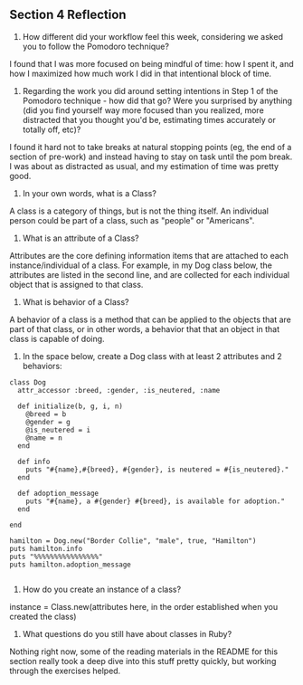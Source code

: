 ## Section 4 Reflection

1. How different did your workflow feel this week, considering we asked you to follow the Pomodoro technique?

I found that I was more focused on being mindful of time: how I spent it, and how I maximized how much work I did in that intentional block of time.

1. Regarding the work you did around setting intentions in Step 1 of the Pomodoro technique - how did that go? Were you surprised by anything (did you find yourself way more focused than you realized, more distracted that you thought you'd be, estimating times accurately or totally off, etc)?

I found it hard not to take breaks at natural stopping points (eg, the end of a section of pre-work) and
instead having to stay on task until the pom break. I was about as distracted as usual, and my estimation of time was pretty good.

1. In your own words, what is a Class?

A class is a category of things, but is not the thing itself. An individual person could be part of a class, such as "people" or "Americans".

1. What is an attribute of a Class?

Attributes are the core defining information items that are attached to each instance/individual of a class. For example, in my Dog class below, the attributes are listed in the second line, and are collected
for each individual object that is assigned to that class.


1. What is behavior of a Class?

A behavior of a class is a method that can be applied to the objects that are part of that class, or in
other words, a behavior that that an object in that class is capable of doing.

1. In the space below, create a Dog class with at least 2 attributes and 2 behaviors:

```
class Dog
  attr_accessor :breed, :gender, :is_neutered, :name

  def initialize(b, g, i, n)
    @breed = b
    @gender = g
    @is_neutered = i
    @name = n
  end

  def info
    puts "#{name},#{breed}, #{gender}, is neutered = #{is_neutered}."
  end

  def adoption_message
    puts "#{name}, a #{gender} #{breed}, is available for adoption."
  end

end

hamilton = Dog.new("Border Collie", "male", true, "Hamilton")
puts hamilton.info
puts "%%%%%%%%%%%%%%%%"
puts hamilton.adoption_message


```

1. How do you create an instance of a class?

instance = Class.new(attributes here, in the order established when you created the class)

1. What questions do you still have about classes in Ruby?

Nothing right now, some of the reading materials in the README for this section really took a deep dive into this stuff pretty quickly, but working through the exercises helped.
